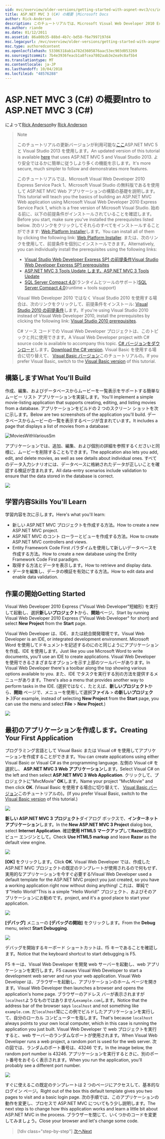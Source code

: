 ```yaml
---
uid: mvc/overview/older-versions/getting-started-with-aspnet-mvc3/cs/intro-to-aspnet-mvc-3
title: ASP.NET MVC 3 (C#) の概要 |Microsoft Docs
author: Rick-Anderson
description: このチュートリアルでは、Microsoft Visual Web Developer 2010 Express Service Pack 1、これを使用して ASP.NET MVC Web アプリケーションの構築の基礎を説明しています.
ms.author: riande
ms.date: 01/12/2011
ms.assetid: 86a80b35-88bd-4b7c-bd58-f6e7997197d4
msc.legacyurl: /mvc/overview/older-versions/getting-started-with-aspnet-mvc3/cs/intro-to-aspnet-mvc-3
msc.type: authoredcontent
ms.openlocfilehash: 53306318ab1a782d3605876aac53ec903d053269
ms.sourcegitcommit: 7b4e3936feacb1a8fcea7802aab3e2ea9c8af5b4
ms.translationtype: MT
ms.contentlocale: ja-JP
ms.lasthandoff: 10/04/2018
ms.locfileid: "48576288"
---
```

<a name="intro-to-aspnet-mvc-3-c"></a><span data-ttu-id="590a7-103">ASP.NET MVC 3 (C#) の概要</span><span class="sxs-lookup"><span data-stu-id="590a7-103">Intro to ASP.NET MVC 3 (C#)</span></span>
====================
<span data-ttu-id="590a7-104">によって[Rick Anderson]((https://twitter.com/RickAndMSFT))</span><span class="sxs-lookup"><span data-stu-id="590a7-104">by [Rick Anderson]((https://twitter.com/RickAndMSFT))</span></span>

> > [!NOTE]
> > <span data-ttu-id="590a7-105">このチュートリアルの更新バージョンが利用可能な[ここ](../../../getting-started/introduction/getting-started.md)ASP.NET MVC 5 と Visual Studio 2013 を使用します。</span><span class="sxs-lookup"><span data-stu-id="590a7-105">An updated version of this tutorial is available [here](../../../getting-started/introduction/getting-started.md) that uses ASP.NET MVC 5 and Visual Studio 2013.</span></span> <span data-ttu-id="590a7-106">より安全ではるかに簡単に従うしより多くの機能を示します。</span><span class="sxs-lookup"><span data-stu-id="590a7-106">It's more secure, much simpler to follow and demonstrates more features.</span></span>
> 
> 
> <span data-ttu-id="590a7-107">このチュートリアルでは、Microsoft Visual Web Developer 2010 Express Service Pack 1、Microsoft Visual Studio の無料版であるを使用して ASP.NET MVC Web アプリケーションの構築の基礎を説明します。</span><span class="sxs-lookup"><span data-stu-id="590a7-107">This tutorial will teach you the basics of building an ASP.NET MVC Web application using Microsoft Visual Web Developer 2010 Express Service Pack 1, which is a free version of Microsoft Visual Studio.</span></span> <span data-ttu-id="590a7-108">始める前に、以下の前提条件がインストールされていることを確認します。</span><span class="sxs-lookup"><span data-stu-id="590a7-108">Before you start, make sure you've installed the prerequisites listed below.</span></span> <span data-ttu-id="590a7-109">次のリンクをクリックしてそれらのすべてをインストールすることができます: [Web Platform Installer](https://www.microsoft.com/web/gallery/install.aspx?appid=VWD2010SP1Pack)します。</span><span class="sxs-lookup"><span data-stu-id="590a7-109">You can install all of them by clicking the following link: [Web Platform Installer](https://www.microsoft.com/web/gallery/install.aspx?appid=VWD2010SP1Pack).</span></span> <span data-ttu-id="590a7-110">または、次のリンクを使用して、前提条件を個別にインストールできます。</span><span class="sxs-lookup"><span data-stu-id="590a7-110">Alternatively, you can individually install the prerequisites using the following links:</span></span>
> 
> - [<span data-ttu-id="590a7-111">Visual Studio Web Developer Express SP1 の前提条件</span><span class="sxs-lookup"><span data-stu-id="590a7-111">Visual Studio Web Developer Express SP1 prerequisites</span></span>](https://www.microsoft.com/web/gallery/install.aspx?appid=VWD2010SP1Pack)
> - [<span data-ttu-id="590a7-112">ASP.NET MVC 3 Tools Update します。</span><span class="sxs-lookup"><span data-stu-id="590a7-112">ASP.NET MVC 3 Tools Update</span></span>](https://www.microsoft.com/web/gallery/install.aspx?appsxml=&amp;appid=MVC3)
> - <span data-ttu-id="590a7-113">[SQL Server Compact 4.0](https://www.microsoft.com/web/gallery/install.aspx?appid=SQLCE;SQLCEVSTools_4_0)(ランタイムとツールのサポート)</span><span class="sxs-lookup"><span data-stu-id="590a7-113">[SQL Server Compact 4.0](https://www.microsoft.com/web/gallery/install.aspx?appid=SQLCE;SQLCEVSTools_4_0)(runtime + tools support)</span></span>
> 
> <span data-ttu-id="590a7-114">Visual Web Developer 2010 ではなく Visual Studio 2010 を使用する場合は、次のリンクをクリックして、前提条件をインストール: [Visual Studio 2010 の前提条件](https://www.microsoft.com/web/gallery/install.aspx?appsxml=&amp;appid=VS2010SP1Pack)します。</span><span class="sxs-lookup"><span data-stu-id="590a7-114">If you're using Visual Studio 2010 instead of Visual Web Developer 2010, install the prerequisites by clicking the following link: [Visual Studio 2010 prerequisites](https://www.microsoft.com/web/gallery/install.aspx?appsxml=&amp;appid=VS2010SP1Pack).</span></span>
> 
> <span data-ttu-id="590a7-115">C# ソース コードでの Visual Web Developer プロジェクトは、このトピックと共に使用できます。</span><span class="sxs-lookup"><span data-stu-id="590a7-115">A Visual Web Developer project with C# source code is available to accompany this topic.</span></span> <span data-ttu-id="590a7-116">[C# バージョンをダウンロード](https://code.msdn.microsoft.com/Introduction-to-MVC-3-10d1b098)します。</span><span class="sxs-lookup"><span data-stu-id="590a7-116">[Download the C# version](https://code.msdn.microsoft.com/Introduction-to-MVC-3-10d1b098).</span></span> <span data-ttu-id="590a7-117">Visual Basic を使用する場合に切り替えて、 [Visual Basic バージョン](../vb/intro-to-aspnet-mvc-3.md)このチュートリアルの。</span><span class="sxs-lookup"><span data-stu-id="590a7-117">If you prefer Visual Basic, switch to the [Visual Basic version](../vb/intro-to-aspnet-mvc-3.md) of this tutorial.</span></span>


## <a name="what-youll-build"></a><span data-ttu-id="590a7-118">構築します</span><span class="sxs-lookup"><span data-stu-id="590a7-118">What You'll Build</span></span>

<span data-ttu-id="590a7-119">作成、編集、およびデータベースからムービーを一覧表示をサポートする簡単なムービー リスト アプリケーションを実装します。</span><span class="sxs-lookup"><span data-stu-id="590a7-119">You'll implement a simple movie-listing application that supports creating, editing, and listing movies from a database.</span></span> <span data-ttu-id="590a7-120">アプリケーションをビルドの 2 つのスクリーン ショットを次に示します。</span><span class="sxs-lookup"><span data-stu-id="590a7-120">Below are two screenshots of the application you'll build.</span></span> <span data-ttu-id="590a7-121">データベースからムービーの一覧を表示するページが含まれています。</span><span class="sxs-lookup"><span data-stu-id="590a7-121">It includes a page that displays a list of movies from a database:</span></span>

![MoviesWithVariousSm](intro-to-aspnet-mvc-3/_static/image1.png)

<span data-ttu-id="590a7-123">アプリケーションでは、追加、編集、および個別の詳細を参照するくださいと同様に、ムービーを削除することもできます。</span><span class="sxs-lookup"><span data-stu-id="590a7-123">The application also lets you add, edit, and delete movies, as well as see details about individual ones.</span></span> <span data-ttu-id="590a7-124">すべてのデータ入力シナリオには、データベースに格納されたデータが正しいことを確認する検証が含まれます。</span><span class="sxs-lookup"><span data-stu-id="590a7-124">All data-entry scenarios include validation to ensure that the data stored in the database is correct.</span></span>

![](intro-to-aspnet-mvc-3/_static/image2.png)

## <a name="skills-youll-learn"></a><span data-ttu-id="590a7-125">学習内容</span><span class="sxs-lookup"><span data-stu-id="590a7-125">Skills You'll Learn</span></span>

<span data-ttu-id="590a7-126">学習内容を次に示します。</span><span class="sxs-lookup"><span data-stu-id="590a7-126">Here's what you'll learn:</span></span>

- <span data-ttu-id="590a7-127">新しい ASP.NET MVC プロジェクトを作成する方法。</span><span class="sxs-lookup"><span data-stu-id="590a7-127">How to create a new ASP.NET MVC project.</span></span>
- <span data-ttu-id="590a7-128">ASP.NET MVC のコント ローラーとビューを作成する方法。</span><span class="sxs-lookup"><span data-stu-id="590a7-128">How to create ASP.NET MVC controllers and views.</span></span>
- <span data-ttu-id="590a7-129">Entity Framework Code First パラダイムを使用して新しいデータベースを作成する方法。</span><span class="sxs-lookup"><span data-stu-id="590a7-129">How to create a new database using the Entity Framework Code First paradigm.</span></span>
- <span data-ttu-id="590a7-130">取得する方法とデータを表示します。</span><span class="sxs-lookup"><span data-stu-id="590a7-130">How to retrieve and display data.</span></span>
- <span data-ttu-id="590a7-131">データを編集し、データの検証を有効にする方法。</span><span class="sxs-lookup"><span data-stu-id="590a7-131">How to edit data and enable data validation.</span></span>

## <a name="getting-started"></a><span data-ttu-id="590a7-132">作業の開始</span><span class="sxs-lookup"><span data-stu-id="590a7-132">Getting Started</span></span>

<span data-ttu-id="590a7-133">Visual Web Developer 2010 Express ("Visual Web Developer"短縮形) を実行して起動し、選択**新しいプロジェクト**から、**開始**ページ。</span><span class="sxs-lookup"><span data-stu-id="590a7-133">Start by running Visual Web Developer 2010 Express ("Visual Web Developer" for short) and select **New Project** from the **Start** page.</span></span>

<span data-ttu-id="590a7-134">Visual Web Developer は、IDE、または統合開発環境です。</span><span class="sxs-lookup"><span data-stu-id="590a7-134">Visual Web Developer is an IDE, or integrated development environment.</span></span> <span data-ttu-id="590a7-135">Microsoft Word を使用してドキュメントを記述するのにのと同じようにアプリケーションを作成、IDE を使用します。</span><span class="sxs-lookup"><span data-stu-id="590a7-135">Just like you use Microsoft Word to write documents, you'll use an IDE to create applications.</span></span> <span data-ttu-id="590a7-136">Visual Web Developer を使用できるさまざまなオプションを示す上部のツールバーがあります。</span><span class="sxs-lookup"><span data-stu-id="590a7-136">In Visual Web Developer there's a toolbar along the top showing various options available to you.</span></span> <span data-ttu-id="590a7-137">また、IDE でタスクを実行する別の方法を提供するメニューがあります。</span><span class="sxs-lookup"><span data-stu-id="590a7-137">There's also a menu that provides another way to perform tasks in the IDE.</span></span> <span data-ttu-id="590a7-138">(選択ではなく、たとえば、**新しいプロジェクト**から、**開始** ページで、メニューを使用して選択**ファイル** &gt; **の新しいプロジェクト**.)</span><span class="sxs-lookup"><span data-stu-id="590a7-138">(For example, instead of selecting **New Project** from the **Start** page, you can use the menu and select **File** &gt; **New Project**.)</span></span>

[![](intro-to-aspnet-mvc-3/_static/image4.png)](intro-to-aspnet-mvc-3/_static/image3.png)

## <a name="creating-your-first-application"></a><span data-ttu-id="590a7-139">最初のアプリケーションを作成します。</span><span class="sxs-lookup"><span data-stu-id="590a7-139">Creating Your First Application</span></span>

<span data-ttu-id="590a7-140">プログラミング言語として Visual Basic または Visual c# を使用してアプリケーションを作成することができます。</span><span class="sxs-lookup"><span data-stu-id="590a7-140">You can create applications using either Visual Basic or Visual C# as the programming language.</span></span> <span data-ttu-id="590a7-141">左側の Visual c# を選択し、 **ASP.NET MVC 3 Web アプリケーション**します。</span><span class="sxs-lookup"><span data-stu-id="590a7-141">Select Visual C# on the left and then select **ASP.NET MVC 3 Web Application**.</span></span> <span data-ttu-id="590a7-142">クリックして、プロジェクトに"MvcMovie" **OK**します。</span><span class="sxs-lookup"><span data-stu-id="590a7-142">Name your project "MvcMovie" and then click **OK**.</span></span> <span data-ttu-id="590a7-143">(Visual Basic を使用する場合に切り替えて、 [Visual Basic バージョン](../vb/intro-to-aspnet-mvc-3.md)このチュートリアルの)。</span><span class="sxs-lookup"><span data-stu-id="590a7-143">(If you prefer Visual Basic, switch to the [Visual Basic version](../vb/intro-to-aspnet-mvc-3.md) of this tutorial.)</span></span>

![](intro-to-aspnet-mvc-3/_static/image5.png)

<span data-ttu-id="590a7-144">**新しい ASP.NET MVC 3 プロジェクト**ダイアログ ボックスで、**インターネット アプリケーション**します。</span><span class="sxs-lookup"><span data-stu-id="590a7-144">In the **New ASP.NET MVC 3 Project** dialog box, select **Internet Application**.</span></span> <span data-ttu-id="590a7-145">確認**使用 HTML5 マークアップ**して**Razor**既定のビュー エンジンとして。</span><span class="sxs-lookup"><span data-stu-id="590a7-145">Check **Use HTML5 markup** and leave **Razor** as the default view engine.</span></span>

![](intro-to-aspnet-mvc-3/_static/image6.png)

<span data-ttu-id="590a7-146">**[OK]** をクリックします。</span><span class="sxs-lookup"><span data-stu-id="590a7-146">Click **OK**.</span></span> <span data-ttu-id="590a7-147">Visual Web Developer では、作成した ASP.NET MVC プロジェクトの既定のテンプレートが使用されるので何もせず、実用的なアプリケーションを今すぐ必要する!</span><span class="sxs-lookup"><span data-stu-id="590a7-147">Visual Web Developer used a default template for the ASP.NET MVC project you just created, so you have a working application right now without doing anything!</span></span> <span data-ttu-id="590a7-148">これは、単純です"Hello World!"</span><span class="sxs-lookup"><span data-stu-id="590a7-148">This is a simple "Hello World!"</span></span> <span data-ttu-id="590a7-149">プロジェクト、およびそのアプリケーションにお勧めです。</span><span class="sxs-lookup"><span data-stu-id="590a7-149">project, and it's a good place to start your application.</span></span>

[![](intro-to-aspnet-mvc-3/_static/image8.png)](intro-to-aspnet-mvc-3/_static/image7.png)

<span data-ttu-id="590a7-150">**[デバッグ]** メニューの **[デバッグの開始]** をクリックします。</span><span class="sxs-lookup"><span data-stu-id="590a7-150">From the **Debug** menu, select **Start Debugging**.</span></span>

![](intro-to-aspnet-mvc-3/_static/image9.png)

<span data-ttu-id="590a7-151">デバッグを開始するキーボード ショートカットは、f5 キーであることを確認します。</span><span class="sxs-lookup"><span data-stu-id="590a7-151">Notice that the keyboard shortcut to start debugging is F5.</span></span>

<span data-ttu-id="590a7-152">F5 キーは、Visual Web Developer を開発 web サーバーを起動し、web アプリケーションを実行します。</span><span class="sxs-lookup"><span data-stu-id="590a7-152">F5 causes Visual Web Developer to start a development web server and run your web application.</span></span> <span data-ttu-id="590a7-153">Visual Web Developer は、ブラウザーを起動し、アプリケーションのホーム ページを開きます。</span><span class="sxs-lookup"><span data-stu-id="590a7-153">Visual Web Developer then launches a browser and opens the application's home page.</span></span> <span data-ttu-id="590a7-154">ブラウザーのアドレス バーが表示されますが`localhost`ようなものではありません`example.com`します。</span><span class="sxs-lookup"><span data-stu-id="590a7-154">Notice that the address bar of the browser says `localhost` and not something like `example.com`.</span></span> <span data-ttu-id="590a7-155">だ`localhost`常にこの例でビルドしたアプリケーションを実行して、自分のローカル コンピューターを指します。</span><span class="sxs-lookup"><span data-stu-id="590a7-155">That's because `localhost` always points to your own local computer, which in this case is running the application you just built.</span></span> <span data-ttu-id="590a7-156">Visual Web Developer で web プロジェクトを実行すると、web サーバーのランダムなポートが使用されます。</span><span class="sxs-lookup"><span data-stu-id="590a7-156">When Visual Web Developer runs a web project, a random port is used for the web server.</span></span> <span data-ttu-id="590a7-157">次の図では、ランダムのポート番号は、43246 です。</span><span class="sxs-lookup"><span data-stu-id="590a7-157">In the image below, the random port number is 43246.</span></span> <span data-ttu-id="590a7-158">アプリケーションを実行するときに、別のポート番号をおそらく表示されます。</span><span class="sxs-lookup"><span data-stu-id="590a7-158">When you run the application, you'll probably see a different port number.</span></span>

![](intro-to-aspnet-mvc-3/_static/image10.png)

<span data-ttu-id="590a7-159">すぐに使えるこの既定のテンプレートは 2 つのページにアクセスして、基本的なログイン ページ。</span><span class="sxs-lookup"><span data-stu-id="590a7-159">Right out of the box this default template gives you two pages to visit and a basic login page.</span></span> <span data-ttu-id="590a7-160">次の手順では、このアプリケーションの動作を変更し、プロセスで ASP.NET MVC についてもう少し説明します。</span><span class="sxs-lookup"><span data-stu-id="590a7-160">The next step is to change how this application works and learn a little bit about ASP.NET MVC in the process.</span></span> <span data-ttu-id="590a7-161">ブラウザーを閉じて、いくつかのコードを変更してみましょう。</span><span class="sxs-lookup"><span data-stu-id="590a7-161">Close your browser and let's change some code.</span></span>

> [!div class="step-by-step"]
> [<span data-ttu-id="590a7-162">次へ</span><span class="sxs-lookup"><span data-stu-id="590a7-162">Next</span></span>](adding-a-controller.md)
